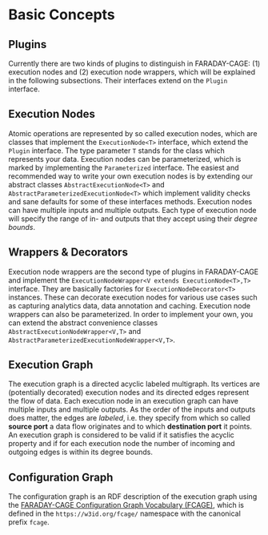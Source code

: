 # Basic Concepts

## Plugins
Currently there are two kinds of plugins to distinguish in FARADAY-CAGE: (1) execution nodes and (2) execution
node wrappers, which will be explained in the following subsections.
Their interfaces extend on the `Plugin` interface.

## Execution Nodes
Atomic operations are represented by so called execution nodes, which are classes that implement the
`ExecutionNode<T>` interface, which extend the `Plugin` interface.
The type parameter `T` stands for the class which represents your data.
Execution nodes can be parameterized, which is marked by implementing the `Parameterized` interface.
The easiest and recommended way to write your own execution nodes is by extending our abstract classes
`AbstractExecutionNode<T>` and `AbstractParameterizedExecutionNode<T>` which implement validity
checks and sane defaults for some of these interfaces methods.
Execution nodes can have multiple inputs and multiple outputs. Each type of execution node will
specify the range of in- and outputs that they accept using their *degree bounds*.

## Wrappers & Decorators
Execution node wrappers are the second type of plugins in FARADAY-CAGE and implement the
`ExecutionNodeWrapper<V extends ExecutionNode<T>,T>` interface. They are basically factories for 
`ExecutionNodeDecorator<T>` instances. These can decorate execution nodes for various use cases such
as capturing analytics data, data annotation and caching.
Execution node wrappers can also be parameterized.
In order to implement your own, you can extend the abstract convenience classes
`AbstractExecutionNodeWrapper<V,T>` and `AbstractParameterizedExecutionNodeWrapper<V,T>`.
<!-- Idiomatic usage of these classes is demonstrated in the [tutorial](tutorial).    -->

## Execution Graph
The execution graph is a directed acyclic labeled multigraph. Its vertices are (potentially decorated)
execution nodes and its directed edges represent the flow of data.
Each execution node in an execution graph can have multiple inputs and multiple outputs.
As the order of the inputs and outputs does matter, the edges are *labeled*, i.e.
they specify from which so called **source port** a data flow originates and to which **destination port**
it points. An execution graph is considered to be valid if it satisfies the acyclic property and if
for each execution node the number of incoming and outgoing edges is within its degree bounds.     

## Configuration Graph
The configuration graph is an RDF description of the execution graph using the [FARADAY-CAGE Configuration Graph Vocabulary (FCAGE)](vocab), which is defined in the `https://w3id.org/fcage/` namespace with the canonical prefix `fcage`.
